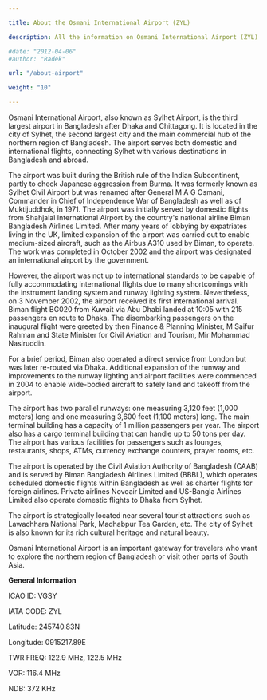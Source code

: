 ```yaml
---

title: About the Osmani International Airport (ZYL)

description: All the information on Osmani International Airport (ZYL)

#date: "2012-04-06"
#author: "Radek"

url: "/about-airport"

weight: "10"

---
```


Osmani International Airport, also known as Sylhet Airport, is the third largest airport in Bangladesh after Dhaka and Chittagong. It is located in the city of Sylhet, the second largest city and the main commercial hub of the northern region of Bangladesh. The airport serves both domestic and international flights, connecting Sylhet with various destinations in Bangladesh and abroad.

The airport was built during the British rule of the Indian Subcontinent, partly to check Japanese aggression from Burma. It was formerly known as Sylhet Civil Airport but was renamed after General M A G Osmani, Commander in Chief of Independence War of Bangladesh as well as of Muktijuddhok, in 1971. The airport was initially served by domestic flights from Shahjalal International Airport by the country's national airline Biman Bangladesh Airlines Limited. After many years of lobbying by expatriates living in the UK, limited expansion of the airport was carried out to enable medium-sized aircraft, such as the Airbus A310 used by Biman, to operate. The work was completed in October 2002 and the airport was designated an international airport by the government.

However, the airport was not up to international standards to be capable of fully accommodating international flights due to many shortcomings with the instrument landing system and runway lighting system. Nevertheless, on 3 November 2002, the airport received its first international arrival. Biman flight BG020 from Kuwait via Abu Dhabi landed at 10:05 with 215 passengers en route to Dhaka. The disembarking passengers on the inaugural flight were greeted by then Finance & Planning Minister, M Saifur Rahman and State Minister for Civil Aviation and Tourism, Mir Mohammad Nasiruddin.

For a brief period, Biman also operated a direct service from London but was later re-routed via Dhaka. Additional expansion of the runway and improvements to the runway lighting and airport facilities were commenced in 2004 to enable wide-bodied aircraft to safely land and takeoff from the airport.

The airport has two parallel runways: one measuring 3,120 feet (1,000 meters) long and one measuring 3,600 feet (1,100 meters) long. The main terminal building has a capacity of 1 million passengers per year. The airport also has a cargo terminal building that can handle up to 50 tons per day. The airport has various facilities for passengers such as lounges, restaurants, shops, ATMs, currency exchange counters, prayer rooms, etc.

The airport is operated by the Civil Aviation Authority of Bangladesh (CAAB) and is served by Biman Bangladesh Airlines Limited (BBBL), which operates scheduled domestic flights within Bangladesh as well as charter flights for foreign airlines. Private airlines Novoair Limited and US-Bangla Airlines Limited also operate domestic flights to Dhaka from Sylhet.

The airport is strategically located near several tourist attractions such as Lawachhara National Park, Madhabpur Tea Garden, etc. The city of Sylhet is also known for its rich cultural heritage and natural beauty.

Osmani International Airport is an important gateway for travelers who want to explore the northern region of Bangladesh or visit other parts of South Asia.


**General Information**

ICAO ID: VGSY

IATA CODE: ZYL

Latitude: 245740.83N

Longitude: 0915217.89E

TWR FREQ: 122.9 MHz, 122.5 MHz

VOR: 116.4 MHz

NDB: 372 KHz


